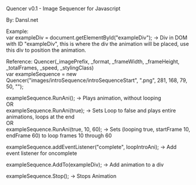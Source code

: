 Quencer v0.1 - Image Sequencer for Javascript  
  
By: Dansl.net  
  
Example:  
var exampleDiv = document.getElementById("exampleDiv"); -> Div in DOM with ID "exampleDiv", this is where the div the animation will be placed, use this div to position the animation.  
  
Reference: Quencer(_imagePrefix, _format, _frameWidth, _frameHeight, _totalFrames, _speed, _stylingClass)  
var exampleSequence = new Quencer("images/introSequence/introSequenceStart", ".png", 281, 168, 79, 50, "");  
  
exampleSequence.RunAni(); -> Plays animation, without looping  
OR  
exampleSequence.RunAni(true); -> Sets Loop to false and plays entire animations, loops at the end  
OR  
exampleSequence.RunAni(true, 10, 60); -> Sets (looping true, startFrame 10, endFrame 60) to loop frames 10 through 60  
  
exampleSequence.addEventListener("complete", loopIntroAni); -> Add event listener for oncomplete  
  
exampleSequence.AddTo(exampleDiv); -> Add animation to a div  
  
exampleSequence.Stop(); -> Stops Animation  